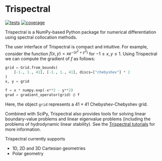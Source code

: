 # Trispectral

[![tests](https://github.com/YelyzavetaV/trispectral/actions/workflows/tests.yml/badge.svg)](https://github.com/YelyzavetaV/trispectral/actions/workflows/tests.yml)
[![coverage](https://codecov.io/github/YelyzavetaV/trispectral/graph/badge.svg?token=gFMctOGnuv)](https://codecov.io/github/YelyzavetaV/trispectral)

Trispectral is a NumPy-based Python package for numerical differentiation using spectral collocation methods.

The user interface of Trispectral is compact and intuitive. For example, consider the function $f(x,y) = xe^{-(x^2 + y^2)}$ for $-1 \le x, y \le 1$. Using Trispectral we can compute the gradient of $f$ as follows:
```python
grid = Grid.from_bounds(
    [-1., 1., 41], [-1., 1., 41], discs=["chebyshev"] * 2
)
x, y = grid

f = x * numpy.exp(-x**2 - y**2)
grad = gradient_operator(grid) @ f
```
Here, the object `grid` represents a $41\times 41$ Chebyshev-Chebyshev grid.

Combined with SciPy, Trispectral also provides tools for solving linear boundary-value problems and linear eigenvalue problems (including the problems of hydrodynamic linear stability). See the [Trispectral tutorials](https://github.com/YelyzavetaV/trispectral/tree/main/tutorials) for more information.

Trispectral currently supports

- 1D, 2D and 3D Cartesian geometries
- Polar geometry